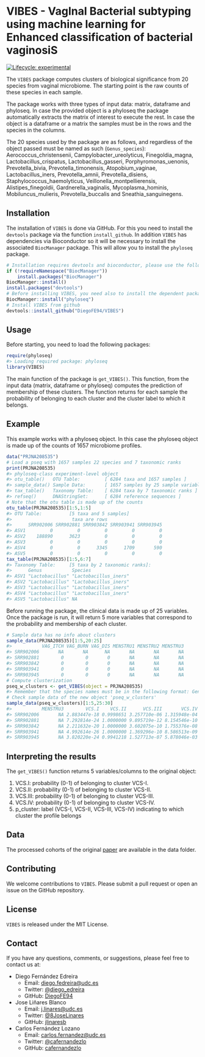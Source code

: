 
<!-- README.md is generated from README.Rmd. Please edit that file -->

# VIBES - VagInal Bacterial subtyping using machine learning for Enhanced classification of bacterial vaginosiS

<!-- badges: start -->

[![Lifecycle:
experimental](https://img.shields.io/badge/lifecycle-experimental-orange.svg)](https://lifecycle.r-lib.org/articles/stages.html#experimental)
<!-- badges: end -->

The `VIBES` package computes clusters of biological significance from 20
species from vaginal microbiome. The starting point is the raw counts of
these species in each sample.

The package works with three types of input data: matrix, dataframe and
phyloseq. In case the provided object is a phyloseq the package
automatically extracts the matrix of interest to execute the rest. In
case the object is a dataframe or a matrix the samples must be in the
rows and the species in the columns.

The 20 species used by the package are as follows, and regardless of the
object passed must be named as such (`Genus_species`):
Aerococcus_christensenii, Campylobacter_ureolyticus, Finegoldia_magna,
Lactobacillus_crispatus, Lactobacillus_gasseri, Porphyromonas_uenonis,
Prevotella_bivia, Prevotella_timonensis, Atopobium_vaginae,
Lactobacillus_iners, Prevotella_amnii, Prevotella_disiens,
Staphylococcus_haemolyticus, Veillonella_montpellierensis,
Alistipes_finegoldii, Gardnerella_vaginalis, Mycoplasma_hominis,
Mobiluncus_mulieris, Prevotella_buccalis and Sneathia_sanguinegens.

## Installation

The installation of `VIBES` is done via GitHub. For this you need to
install the `devtools` package via the function `install_github`. In
addition `VIBES` has dependencies via Bioconductor so it will be
necessary to install the associated `BiocManager` package. This will
allow you to install the `phyloseq` package.

``` r
# Installation requires devtools and bioconductor, please use the following commands
if (!requireNamespace("BiocManager"))
    install.packages("BiocManager")
BiocManager::install()
install.packages("devtools")
# Before installing VIBES, you need also to install the dependent package `phyloseq`
BiocManager::install("phyloseq")
# Install VIBES from github
devtools::install_github("DiegoFE94/VIBES")
```

## Usage

Before starting, you need to load the following packages:

``` r
require(phyloseq)
#> Loading required package: phyloseq
library(VIBES)
```

The main function of the package is `get_VIBES()`. This function, from
the input data (matrix, dataframe or phyloseq) computes the prediction
of membership of these clusters. The function returns for each sample
the probability of belonging to each cluster and the cluster label to
which it belongs.

## Example

This example works with a phyloseq object. In this case the phyloseq
object is made up of the counts of 1657 microbiome profiles.

``` r
data("PRJNA208535")
# Load a pseq with 1657 samples 22 species and 7 taxonomic ranks
print(PRJNA208535)
#> phyloseq-class experiment-level object
#> otu_table()   OTU Table:         [ 6284 taxa and 1657 samples ]
#> sample_data() Sample Data:       [ 1657 samples by 25 sample variables ]
#> tax_table()   Taxonomy Table:    [ 6284 taxa by 7 taxonomic ranks ]
#> refseq()      DNAStringSet:      [ 6284 reference sequences ]
# Note that the otu table is made up of the counts
otu_table(PRJNA208535)[1:5,1:5]
#> OTU Table:          [5 taxa and 5 samples]
#>                      taxa are rows
#>      SRR902006 SRR902881 SRR903842 SRR903941 SRR903945
#> ASV1         0         0         0         0         0
#> ASV2    188890      3623         0         0         0
#> ASV3         0         0         0         0         0
#> ASV4         0         0      3345      1709       590
#> ASV5         0         0         0         0         0
tax_table(PRJNA208535)[1:5,6:7]
#> Taxonomy Table:     [5 taxa by 2 taxonomic ranks]:
#>      Genus           Species              
#> ASV1 "Lactobacillus" "Lactobacillus_iners"
#> ASV2 "Lactobacillus" "Lactobacillus_iners"
#> ASV3 "Lactobacillus" "Lactobacillus_iners"
#> ASV4 "Lactobacillus" "Lactobacillus_iners"
#> ASV5 "Lactobacillus" NA
```

Before running the package, the clinical data is made up of 25
variables. Once the package is run, it will return 5 more variables that
correspond to the probability and membership of each cluster.

``` r
# Sample data has no info about clusters
sample_data(PRJNA208535)[1:5,20:25]
#>           VAG_ITCH VAG_BURN VAG_DIS MENSTRU1 MENSTRU2 MENSTRU3
#> SRR902006       NA       NA      NA       NA       NA       NA
#> SRR902881        0        0       0       NA       NA       NA
#> SRR903842        0        0       0       NA       NA       NA
#> SRR903941        0        0       0       NA       NA       NA
#> SRR903945        0        0       0       NA       NA       NA
# Compute clusterization
pseq_w_clusters <- get_VIBES(object = PRJNA208535)
#> Remember that the species names must be in the following format: Genus_species
# Check sample data of the new object 'pseq_w_clusters'
sample_data(pseq_w_clusters)[1:5,25:30]
#>           MENSTRU3        VCS.I    VCS.II      VCS.III       VCS.IV p_cluster
#> SRR902006       NA 2.883447e-18 0.9998651 3.257710e-06 1.315948e-04    VCS-II
#> SRR902881       NA 7.292814e-24 1.0000000 9.895719e-12 8.154546e-10    VCS-II
#> SRR903842       NA 2.211632e-20 1.0000000 3.602075e-10 1.755376e-08    VCS-II
#> SRR903941       NA 4.992614e-26 1.0000000 1.369296e-10 8.586513e-09    VCS-II
#> SRR903945       NA 3.820220e-24 0.9941218 1.527713e-07 5.878046e-03    VCS-II
```

## Interpreting the results

The `get_VIBES()` function returns 5 variables/columns to the original
object:

1.  VCS.I: probability (0-1) of belonging to cluster VCS-I.
2.  VCS.II: probability (0-1) of belonging to cluster VCS-II.
3.  VCS.III: probability (0-1) of belonging to cluster VCS-III.
4.  VCS.IV: probability (0-1) of belonging to cluster VCS-IV.
5.  p_cluster: label (VCS-I, VCS-II, VCS-III, VCS-IV) indicating to
    which cluster the profile belongs

## Data

The processed cohorts of the original
[paper](https://github.com/DiegoFE94/BV_Microbiome/tree/main) are
available in the data folder.

## Contributing

We welcome contributions to `VIBES`. Please submit a pull request or
open an issue on the GitHub repository.

## License

`VIBES` is released under the MIT License.

## Contact

If you have any questions, comments, or suggestions, please feel free to
contact us at:

- Diego Fernández Edreira
  - Email: <diego.fedreira@udc.es>
  - Twitter: [@diego_edreira](https://twitter.com/diego_edreira)
  - GitHub: [DiegoFE94](https://github.com/DiegoFE94/)
- Jose Liñares Blanco
  - Email: <j.linares@udc.es>
  - Twitter: [@8JoseLinares](https://twitter.com/8JoseLinares)
  - GitHub: [jlinaresb](https://github.com/jlinaresb)
- Carlos Fernández Lozano
  - Email: <carlos.fernandez@udc.es>
  - Twitter: [@cafernandezlo](https://twitter.com/cafernandezlo)
  - GitHub: [cafernandezlo](https://github.com/cafernandezlo)

